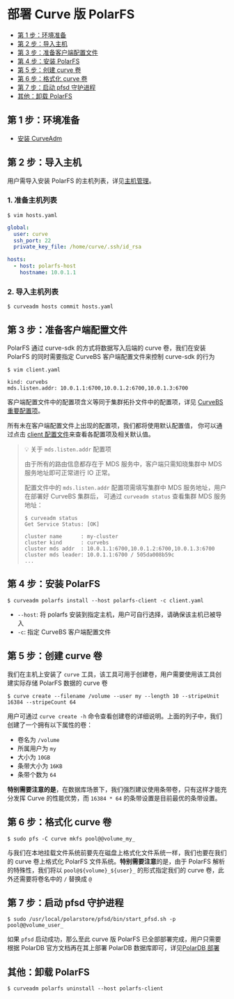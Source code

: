 部署 Curve 版 PolarFS
===

* [第 1 步：环境准备](#第-1-步环境准备)
* [第 2 步：导入主机](#第-2-步导入主机)
* [第 3 步：准备客户端配置文件](#第-3-步准备客户端配置文件)
* [第 4 步：安装 PolarFS](#第-4-步安装-polarfs)
* [第 5 步：创建 curve 卷](#第-5-步创建-curve-卷)
* [第 6 步：格式化 curve 卷](#第-6-步格式化-curve-卷)
* [第 7 步：启动 pfsd 守护进程](#第-7-步启动-pfsd-守护进程)
* [其他：卸载 PolarFS](#其他卸载-polarfs)

第 1 步：环境准备
---

* [安装 CurveAdm](install-curveadm#安装-curveadm)

第 2 步：导入主机
---

用户需导入安装 PolarFS 的主机列表，详见[主机管理][hosts]。

### 1. 准备主机列表

```shell
$ vim hosts.yaml
```

```yaml
global:
  user: curve
  ssh_port: 22
  private_key_file: /home/curve/.ssh/id_rsa

hosts:
  - host: polarfs-host
    hostname: 10.0.1.1
```

### 2. 导入主机列表
```shell
$ curveadm hosts commit hosts.yaml
```

第 3 步：准备客户端配置文件
---

PolarFS 通过 curve-sdk 的方式将数据写入后端的 curve 卷，我们在安装 PolarFS 的同时需要指定 CurveBS 客户端配置文件来控制 curve-sdk 的行为

```shell
$ vim client.yaml
```

```shell
kind: curvebs
mds.listen.addr: 10.0.1.1:6700,10.0.1.2:6700,10.0.1.3:6700
```

客户端配置文件中的配置项含义等同于集群拓扑文件中的配置项，详见 [CurveBS 重要配置项][important-config]。

所有未在客户端配置文件上出现的配置项，我们都将使用默认配置值，
你可以通过点击 [client 配置文件][curvebs-client-conf]来查看各配置项及相关默认值。

> :bulb: 关于 `mds.listen.addr` 配置项
>
> 由于所有的路由信息都存在于 MDS 服务中，客户端只需知晓集群中 MDS 服务地址即可正常进行 IO 正常。
>
> 配置文件中的 `mds.listen.addr` 配置项需填写集群中 MDS 服务地址，用户在部署好 CurveBS 集群后，
> 可通过 `curveadm status` 查看集群 MDS 服务地址：
>
> ```shell
> $ curveadm status
> Get Service Status: [OK]
>
> cluster name      : my-cluster
> cluster kind      : curvebs
> cluster mds addr  : 10.0.1.1:6700,10.0.1.2:6700,10.0.1.3:6700
> cluster mds leader: 10.0.1.1:6700 / 505da008b59c
> ...
> ```

第 4 步：安装 PolarFS
---

```shell
$ curveadm polarfs install --host polarfs-client -c client.yaml
```

* `--host`: 将 polarfs 安装到指定主机，用户可自行选择，请确保该主机已被导入
* `-c`: 指定 CurveBS 客户端配置文件

第 5 步：创建 curve 卷
---

我们在主机上安装了 `curve` 工具，该工具可用于创建卷，用户需要使用该工具创建实际存储 PolarFS 数据的 curve 卷

```shell
$ curve create --filename /volume --user my --length 10 --stripeUnit 16384 --stripeCount 64
```

用户可通过 `curve create -h` 命令查看创建卷的详细说明。上面的列子中，我们创建了一个拥有以下属性的卷：
 * 卷名为 `/volume`
 * 所属用户为 `my`
 * 大小为 `10GB`
 * 条带大小为 `16KB`
 * 条带个数为 `64`

**特别需要注意的是**，在数据库场景下，我们强烈建议使用条带卷，只有这样才能充分发挥 Curve 的性能优势，而 `16384 * 64` 的条带设置是目前最优的条带设置。

第 6 步：格式化 curve 卷
---

```shell
$ sudo pfs -C curve mkfs pool@@volume_my_
```

与我们在本地挂载文件系统前要先在磁盘上格式化文件系统一样，我们也要在我们的 curve 卷上格式化 PolarFS 文件系统。**特别需要注意**的是，由于 PolarFS 解析的特殊性，我们将以 `pool@${volume}_${user}_` 的形式指定我们的 curve 卷，此外还需要将卷名中的 `/` 替换成 `@`

第 7 步：启动 pfsd 守护进程
---

```shell
$ sudo /usr/local/polarstore/pfsd/bin/start_pfsd.sh -p pool@@volume_user_
```

如果 `pfsd` 启动成功，那么至此 curve 版 PolarFS 已全部部署完成，用户只需要根据 PolarDB 官方文档再在其上部署 PolarDB 数据库即可，详见[PolarDB 部署][polardb-deployment]


其他：卸载 PolarFS
---

```shell
$ curveadm polarfs uninstall --host polarfs-client
```

[hosts]: https://github.com/opencurve/curveadm/wiki/hosts
[important-config]: https://github.com/opencurve/curveadm/wiki/topology#curvebs-重要配置项
[curvebs-client-conf]: https://github.com/opencurve/curve/blob/master/conf/client.conf
[nebd-design]: https://github.com/opencurve/curve/blob/master/docs/cn/nebd.md
[polardb-deployment]: https://apsaradb.github.io/PolarDB-for-PostgreSQL/zh/deploying/deploy.html
